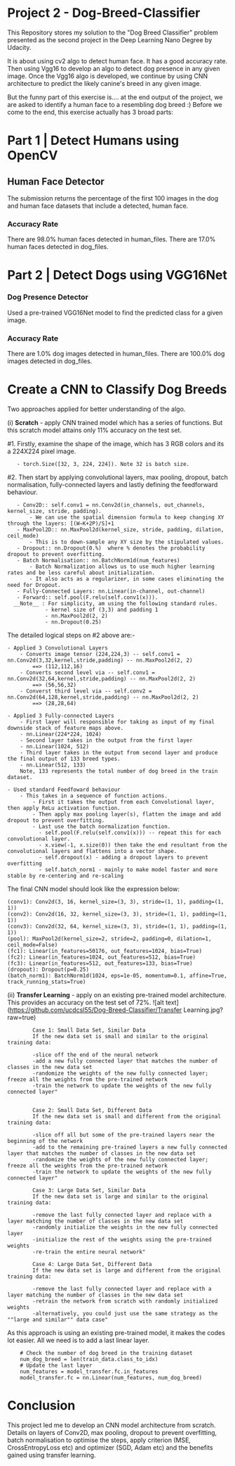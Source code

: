 # Project 2 - Dog-Breed-Classifier

This Repository stores my solution to the "Dog Breed Classifier" problem presented as the second project in the Deep Learning Nano Degree by Udacity.

It is about using cv2 algo to detect human face. It has a good accuracy rate. Then using Vgg16 to develop an algo to detect dog presence in any given image.
Once the Vgg16 algo is developed, we continue by using CNN architecture to predict the likely canine's breed in any given image.

But the funny part of this exercise is.... at the end output of the project, we are asked to identify a human face to a resembling dog breed :)
Before we come to the end, this exercise actually has 3 broad parts:

# Part 1 | Detect Humans using OpenCV
## Human Face Detector
The submission returns the percentage of the first 100 images in the dog and human face datasets that include a detected, human face.
### Accuracy Rate
There are 98.0% human faces detected in human_files.
There are 17.0% human faces detected in dog_files.

# Part 2 | Detect Dogs using VGG16Net
### Dog Presence Detector
Used a pre-trained VGG16Net model to find the predicted class for a given image.
### Accuracy Rate
There are 1.0% dog images detected in human_files.
There are 100.0% dog images detected in dog_files.

# Create a CNN to Classify Dog Breeds
Two approaches applied for better understanding of the algo.

(i) __Scratch__ - apply CNN trained model which has a series of functions. But this scratch model attains only 11% accuracy on the test set.

  #1. Firstly, examine the shape of the image, which has 3 RGB colors and its a 224X224 pixel image.
  
       - torch.Size([32, 3, 224, 224]). Note 32 is batch size.
       
  #2. Then start by applying convolutional layers, max pooling, dropout, batch normalisation, fully-connected layers and lastly defining the feedforward behaviour.
       
       - Conv2D:: self.conv1 = nn.Conv2d(in_channels, out_channels, kernel_size, stride, padding).
           - We can use the spatial dimension formula to keep changing XY through the layers: [(W−K+2P)/S]+1
       - MaxPool2D:: nn.MaxPool2d(kernel_size, stride, padding, dilation, ceil_mode)
           - This is to down-sample any XY size by the stipulated values.
       - Dropout:: nn.Dropout(0.%)  where % denotes the probability dropout to prevent overfitting.
       - Batch Normalisation:: nn.BatchNorm1d(num_features)
           - Batch Normalization allows us to use much higher learning rates and be less careful about initialization. 
           - It also acts as a regularizer, in some cases eliminating the need for Dropout.
       - Fully-Connected Layers: nn.Linear(in-channel, out-channel)
       - Forward:: self.pool(F.relu(self.conv1(x))).
      __Note__ : For simplicity, am using the following standard rules.
                - kernel size of (3,3) and padding 1
                - nn.MaxPool2d(2, 2)
                - nn.Dropout(0.25)  

The detailed logical steps on #2 above are:-
    
    - Applied 3 Convolutional Layers
        - Converts image tensor (224,224,3) -- self.conv1 = nn.Conv2d(3,32,kernel,stride,padding) -- nn.MaxPool2d(2, 2)
            ==> (112,112,16)
        - Converts second level via -- self.conv1 = nn.Conv2d(32,64,kernel,stride,padding) -- nn.MaxPool2d(2, 2)
            ==> (56,56,32)
        - Converst third level via -- self.conv2 = nn.Conv2d(64,128,kernel,stride,padding) -- nn.MaxPool2d(2, 2)
            ==> (28,28,64)

    - Applied 3 Fully-connected Layers
        - First layer will responsible for taking as input of my final downside stack of feature maps above.
        - nn.Linear(224*224, 1024) 
        - Second layer takes in the output from the first layer
        - nn.Linear(1024, 512) 
        - Third layer takes in the output from second layer and produce the final output of 133 breed types.
        - nn.Linear(512, 133) 
        Note, 133 represents the total number of dog breed in the train dataset.

    - Used standard Feedfoward behaviour
        - This takes in a sequence of function actions.
            - First it takes the output from each Convolutional layer, then apply ReLu activation function.
            - Then apply max pooling layer(s), flatten the image and add dropout to prevent overfitting.
            - Last use the batch normalization function.
              - self.pool(F.relu(self.conv1(x))) -- repeat this for each convolutional layer.
              - x.view(-1, x.size(0)) then take the end resultant from the convolutional layers and flattens into a vector shape.
              - self.dropout(x) - adding a dropout layers to prevent overfitting
              - self.batch_norm1 - mainly to make model faster and more stable by re-centering and re-scaling

The final CNN model should look like the expression below:

    (conv1): Conv2d(3, 16, kernel_size=(3, 3), stride=(1, 1), padding=(1, 1))
    (conv2): Conv2d(16, 32, kernel_size=(3, 3), stride=(1, 1), padding=(1, 1))
    (conv3): Conv2d(32, 64, kernel_size=(3, 3), stride=(1, 1), padding=(1, 1))
    (pool): MaxPool2d(kernel_size=2, stride=2, padding=0, dilation=1, ceil_mode=False)
    (fc1): Linear(in_features=50176, out_features=1024, bias=True)
    (fc2): Linear(in_features=1024, out_features=512, bias=True)
    (fc3): Linear(in_features=512, out_features=133, bias=True)
    (dropout): Dropout(p=0.25)
    (batch_norm1): BatchNorm1d(1024, eps=1e-05, momentum=0.1, affine=True, track_running_stats=True)


(ii) __Transfer Learning__ - apply on an existing pre-trained model architecture. This provides an accuracy on the test set of 72%.
![alt text](https://github.com/ucdcsl55/Dog-Breed-Classifier/Transfer Learning.jpg?raw=true)

            Case 1: Small Data Set, Similar Data            
            If the new data set is small and similar to the original training data:

            -slice off the end of the neural network
            -add a new fully connected layer that matches the number of classes in the new data set
            -randomize the weights of the new fully connected layer; freeze all the weights from the pre-trained network
            -train the network to update the weights of the new fully connected layer"	
            
            
            Case 2: Small Data Set, Different Data
            If the new data set is small and different from the original training data:

            -slice off all but some of the pre-trained layers near the beginning of the network
            -add to the remaining pre-trained layers a new fully connected layer that matches the number of classes in the new data set
            -randomize the weights of the new fully connected layer; freeze all the weights from the pre-trained network
            -train the network to update the weights of the new fully connected layer"

            Case 3: Large Data Set, Similar Data
            If the new data set is large and similar to the original training data:

            -remove the last fully connected layer and replace with a layer matching the number of classes in the new data set
            -randomly initialize the weights in the new fully connected layer
            -initialize the rest of the weights using the pre-trained weights
            -re-train the entire neural network"	
            
            Case 4: Large Data Set, Different Data
            If the new data set is large and different from the original training data:

            -remove the last fully connected layer and replace with a layer matching the number of classes in the new data set
            -retrain the network from scratch with randomly initialized weights
            -alternatively, you could just use the same strategy as the ""large and similar"" data case"


  As this approach is using an existing pre-trained model, it makes the codes lot easier. All we need is to add a last linear layer. 
   
        # Check the number of dog breed in the training dataset
        num_dog_breed = len(train_data.class_to_idx)
        # Update the last layer
        num_features = model_transfer.fc.in_features
        model_transfer.fc = nn.Linear(num_features, num_dog_breed)
    
# Conclusion
This project led me to develop an CNN model architecture from scratch. Details on layers of Conv2D, max pooling, dropout to prevent overfitting, batch normalisation to optimise the steps, apply criterion (MSE, CrossEntropyLoss etc) and optimizer (SGD, Adam etc) and the benefits gained using transfer learning.
